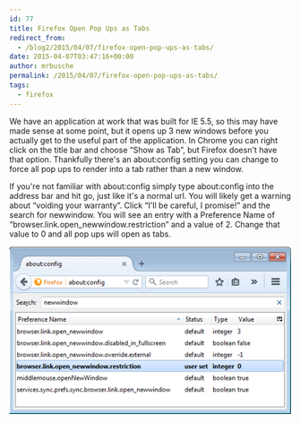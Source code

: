 ```yaml
---
id: 77
title: Firefox Open Pop Ups as Tabs
redirect_from:
  - /blog2/2015/04/07/firefox-open-pop-ups-as-tabs/
date: 2015-04-07T03:47:16+00:00
author: mrbusche
permalink: /2015/04/07/firefox-open-pop-ups-as-tabs/
tags:
  - firefox
---
```


We have an application at work that was built for IE 5.5, so this may have made sense at some point, but it opens up 3 new windows before you actually get to the useful part of the application. In Chrome you can right click on the title bar and choose &#8220;Show as Tab&#8221;, but Firefox doesn't have that option. Thankfully there's an about:config setting you can change to force all pop ups to render into a tab rather than a new window.

If you're not familiar with about:config simply type about:config into the address bar and hit go, just like it's a normal url. You will likely get a warning about &#8220;voiding your warranty&#8221;. Click &#8220;I'll be careful, I promise!&#8221; and the search for newwindow. You will see an entry with a Preference Name of &#8220;browser.link.open_newwindow.restriction&#8221; and a value of 2. Change that value to 0 and all pop ups will open as tabs.

 <img src="/images/2015/05/newwindow.png" alt="newwindow" />
